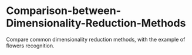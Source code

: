 # Comparison-between-Dimensionality-Reduction-Methods
Compare common dimensionality reduction methods, with the example of flowers recognition.
